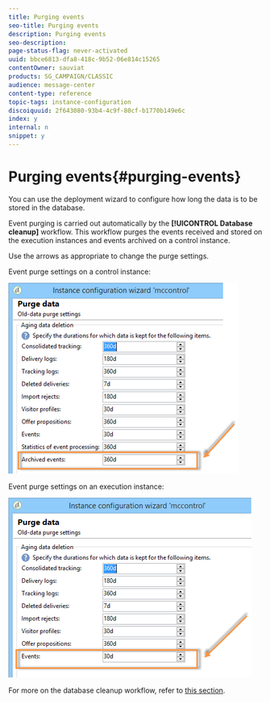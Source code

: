 ```yaml
---
title: Purging events
seo-title: Purging events
description: Purging events
seo-description: 
page-status-flag: never-activated
uuid: bbce6813-dfa8-418c-9b52-06e814c15265
contentOwner: sauviat
products: SG_CAMPAIGN/CLASSIC
audience: message-center
content-type: reference
topic-tags: instance-configuration
discoiquuid: 2f643080-93b4-4c9f-80cf-b1770b149e6c
index: y
internal: n
snippet: y
---
```


# Purging events{#purging-events}

You can use the deployment wizard to configure how long the data is to be stored in the database.

Event purging is carried out automatically by the **[!UICONTROL Database cleanup]** workflow. This workflow purges the events received and stored on the execution instances and events archived on a control instance.

Use the arrows as appropriate to change the purge settings.

Event purge settings on a control instance:

![](assets/messagecenter_delete_events_001.png)

Event purge settings on an execution instance:

![](assets/messagecenter_delete_events_002.png)

For more on the database cleanup workflow, refer to [this section](../../production/using/database-cleanup-workflow.md).
